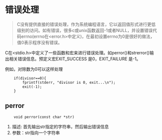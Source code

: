 # 错误处理

> C没有提供直接的错误处理，作为系统编程语言，它以返回值形式进行更低级别的访问。如有错误，很多c或unix函数返回-1或者NULL，并设置错误代码errno(errno在<error.h>中定义)，在最初设置errno为0是很好的做法，值0表示程序没有错误。

C在<stdio.h>中定义了一些函数和宏来进行错误处理。如perror()和strerror()输出相关错误信息。预定义宏EXIT_SUCCESS 是0，EXIT_FAILURE 是-1。

例如，对除数为0可以这样处理

        if(divisor==0){
            fprintf(stderr, "divisor is 0, exit...\n");
            exit(-1);
        }
## perror
        void perror(const char *str)
1. 描述: 首先输出str指定的字符串，然后输出错误信息
2. 参数：str指向一个字符串
